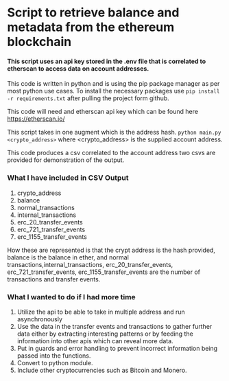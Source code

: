 # Script to retrieve balance and metadata from the ethereum blockchain

#### This script uses an api key stored in the .env file that is correlated to etherscan to access data on account addresses.

This code is written in python and is using the pip package manager as per most python use cases. To install the necessary packages use `pip install -r requirements.txt` after pulling the project form github.

This code will need and etherscan api key which can be found here https://etherscan.io/

This script takes in one augment which is the address hash.
`python main.py <crypto_address>` where <crypto_address> is the supplied account address.

This code produces a csv correlated to the account address two csvs are provided for demonstration of the output.

### What I have included in CSV Output

1. crypto_address
2. balance
3. normal_transactions
4. internal_transactions
5. erc_20_transfer_events
6. erc_721_transfer_events
7. erc_1155_transfer_events

How these are represented is that the crypt address is the hash provided, balance is the balance in ether, and
normal transactions,internal_transactions, erc_20_transfer_events, erc_721_transfer_events, erc_1155_transfer_events are the number of transactions and transfer events.

### What I wanted to do if I had more time

1. Utilize the api to be able to take in multiple address and run asynchronously
2. Use the data in the transfer events and transactions to gather further data either by extracting interesting patterns or by feeding the information into other apis which can reveal more data.
3. Put in guards and error handling to prevent incorrect information being passed into the functions.
4. Convert to python module.
5. Include other cryptocurrencies such as Bitcoin and Monero.